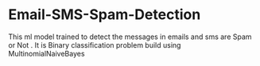 # Email-SMS-Spam-Detection
This ml model trained to detect the messages in emails and sms are Spam or Not . It is Binary classification problem build using MultinomialNaiveBayes
